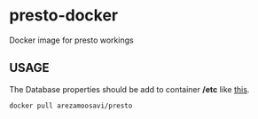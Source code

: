 # presto-docker
Docker image for presto workings

## USAGE
The Database properties should be add to container <b>/etc</b> like [this](https://github.com/arezamoosavi/presto-docker/blob/main/example/Dockerfile).

```bash
docker pull arezamoosavi/presto
```